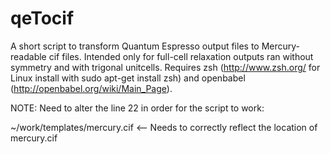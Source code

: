 # qeTocif
A short script to transform Quantum Espresso output files to Mercury-readable cif files. Intended only for full-cell relaxation outputs ran without symmetry and with trigonal unitcells. Requires zsh (http://www.zsh.org/ for Linux install with sudo apt-get install zsh) and openbabel (http://openbabel.org/wiki/Main_Page). 


NOTE: Need to alter the line 22 in order for the script to work:

~/work/templates/mercury.cif   <-- Needs to correctly reflect the location of mercury.cif

